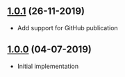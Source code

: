## [1.0.1]() (26-11-2019)

* Add support for GitHub publication

## [1.0.0]() (04-07-2019)

* Initial implementation